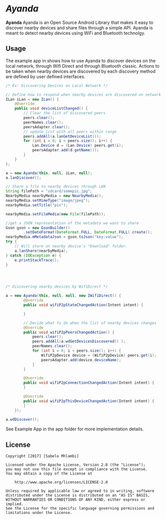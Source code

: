 # *Ayanda*

**Ayanda**  Ayanda is an Open Source Android Library that makes it easy to discover nearby devices and share files
through a simple API. Ayanda is meant to detect nearby devices using WiFi and Bluetooth technolgy.

## Usage
 The example app in shows how to use Ayanda to discover devices on the local network, through Wifi Direct
and through Bluetooth classic. Actions to be taken when nearby devices are discovered by each discovery method
are defined by user defined interfaces.

```java
/* Ex: Discovering Devices on Local Network */

// Define how to respond when nearby devices are discovered on network
ILan iLan = new ILan() {
    @Override
    public void deviceListChanged() {
        // Clear the list of discovered peers
        peers.clear();
        peerNames.clear();
        peersAdapter.clear();
        // update list with all peers within range
        peers.addAll(a.lanGetDeviceList());
        for (int i = 0; i < peers.size(); i++) {
            Lan.Device d = (Lan.Device) peers.get(i);
            peersAdapter.add(d.getName());
        }
    }
};

a = new Ayanda(this, null, iLan, null);
a.lanDiscover();

// Share a file to nearby devices through LAN
String filePath = "sdcard/somepic.jpg";
NearbyMedia nearbyMedia = new NearbyMedia();
nearbyMedia.setMimeType("image/jpeg");
nearbyMedia.setTitle("pic");

nearbyMedia.setFileMedia(new File(filePath));

//get a JSON representation of the metadata we want to share
Gson gson = new GsonBuilder()
        .setDateFormat(DateFormat.FULL, DateFormat.FULL).create();
nearbyMedia.mMetadataJson = gson.toJson("key:value");
try {
    // Will store on nearby device's "Download" folder.
    a.lanShare(nearbyMedia);
} catch (IOException e) {
    e.printStackTrace();
}




/* Discovering nearby devices by WifiDirect */

a = new Ayanda(this, null, null, new IWifiDirect() {
        @Override
        public void wifiP2pStateChangedAction(Intent intent) {

        }

        // Decide what to do when the list of nearby devices changes
        @Override
        public void wifiP2pPeersChangedAction() {
            peers.clear();
            peers.addAll(a.wdGetDevicesDiscovered() );
            peerNames.clear();
            for (int i = 0; i < peers.size(); i++) {
                WifiP2pDevice device = (WifiP2pDevice) peers.get(i);
                peersAdapter.add(device.deviceName);
            }
        }

        @Override
        public void wifiP2pConnectionChangedAction(Intent intent) {
        }

        @Override
        public void wifiP2pThisDeviceChangedAction(Intent intent) {
        }
    });
    
a.wdDiscover();
```
See Example App in the app folder for more implementation details.



## License

    Copyright [2017] [Sabelo Mhlambi]

    Licensed under the Apache License, Version 2.0 (the "License");
    you may not use this file except in compliance with the License.
    You may obtain a copy of the License at

        http://www.apache.org/licenses/LICENSE-2.0

    Unless required by applicable law or agreed to in writing, software
    distributed under the License is distributed on an "AS IS" BASIS,
    WITHOUT WARRANTIES OR CONDITIONS OF ANY KIND, either express or implied.
    See the License for the specific language governing permissions and
    limitations under the License.
